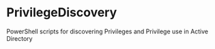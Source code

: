 # PrivilegeDiscovery
PowerShell scripts for discovering Privileges and Privilege use in Active Directory
